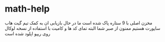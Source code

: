 # math-help
مخزن اصلی با 9 ستاره پاک شده است ما در حال بازیابی ان به کمک تیم گیت هاب ساپورت هستیم 
ممنون از صبر شما
البته تمای کد ها و کامیت با استفاده از نسخه لوکال روی ریپو اپلود شده است
